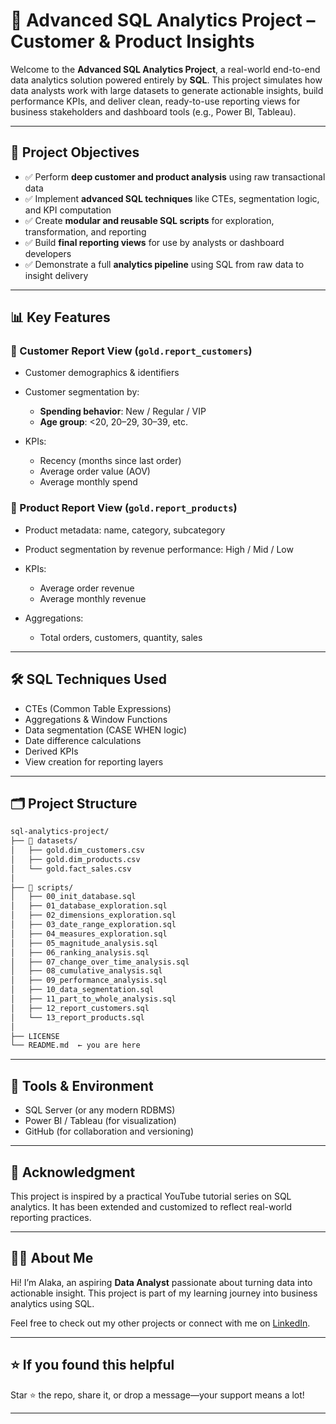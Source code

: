 # 🧠 Advanced SQL Analytics Project – Customer & Product Insights

Welcome to the **Advanced SQL Analytics Project**, a real-world end-to-end data analytics solution powered entirely by **SQL**. This project simulates how data analysts work with large datasets to generate actionable insights, build performance KPIs, and deliver clean, ready-to-use reporting views for business stakeholders and dashboard tools (e.g., Power BI, Tableau).

---

## 📌 Project Objectives

* ✅ Perform **deep customer and product analysis** using raw transactional data
* ✅ Implement **advanced SQL techniques** like CTEs, segmentation logic, and KPI computation
* ✅ Create **modular and reusable SQL scripts** for exploration, transformation, and reporting
* ✅ Build **final reporting views** for use by analysts or dashboard developers
* ✅ Demonstrate a full **analytics pipeline** using SQL from raw data to insight delivery

---

## 📊 Key Features

### 🔹 Customer Report View (`gold.report_customers`)

* Customer demographics & identifiers
* Customer segmentation by:

  * **Spending behavior**: New / Regular / VIP
  * **Age group**: <20, 20–29, 30–39, etc.
* KPIs:

  * Recency (months since last order)
  * Average order value (AOV)
  * Average monthly spend

### 🔹 Product Report View (`gold.report_products`)

* Product metadata: name, category, subcategory
* Product segmentation by revenue performance: High / Mid / Low
* KPIs:

  * Average order revenue
  * Average monthly revenue
* Aggregations:

  * Total orders, customers, quantity, sales

---

## 🛠️ SQL Techniques Used

* CTEs (Common Table Expressions)
* Aggregations & Window Functions
* Data segmentation (CASE WHEN logic)
* Date difference calculations
* Derived KPIs
* View creation for reporting layers

---

## 🗂️ Project Structure

```bash
sql-analytics-project/
├── 📁 datasets/
│   ├── gold.dim_customers.csv
│   ├── gold.dim_products.csv
│   └── gold.fact_sales.csv
│
├── 📁 scripts/
│   ├── 00_init_database.sql
│   ├── 01_database_exploration.sql
│   ├── 02_dimensions_exploration.sql
│   ├── 03_date_range_exploration.sql
│   ├── 04_measures_exploration.sql
│   ├── 05_magnitude_analysis.sql
│   ├── 06_ranking_analysis.sql
│   ├── 07_change_over_time_analysis.sql
│   ├── 08_cumulative_analysis.sql
│   ├── 09_performance_analysis.sql
│   ├── 10_data_segmentation.sql
│   ├── 11_part_to_whole_analysis.sql
│   ├── 12_report_customers.sql
│   └── 13_report_products.sql
│
├── LICENSE
└── README.md  ← you are here
```

---

## 📎 Tools & Environment

* SQL Server (or any modern RDBMS)
* Power BI / Tableau (for visualization)
* GitHub (for collaboration and versioning)

---

## 🤝 Acknowledgment

This project is inspired by a practical YouTube tutorial series on SQL analytics. It has been extended and customized to reflect real-world reporting practices.

---

## 🙋‍♀️ About Me

Hi! I’m Alaka, an aspiring **Data Analyst** passionate about turning data into actionable insight. This project is part of my learning journey into business analytics using SQL.

Feel free to check out my other projects or connect with me on [LinkedIn](#).

---

## ⭐ If you found this helpful

Star ⭐ the repo, share it, or drop a message—your support means a lot!

---
